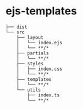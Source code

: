 # ejs-templates

    ├── dist
    └── src
        ├── layout
        │   └── index.ejs
        │   └── **/*
        ├── partials
        │   └── **/*
        ├── styles
        │   ├── index.css
        │   └── **/*
        ├── templates
        │   └── **/*
        └── utils
            ├── index.ts
            └── **/*
